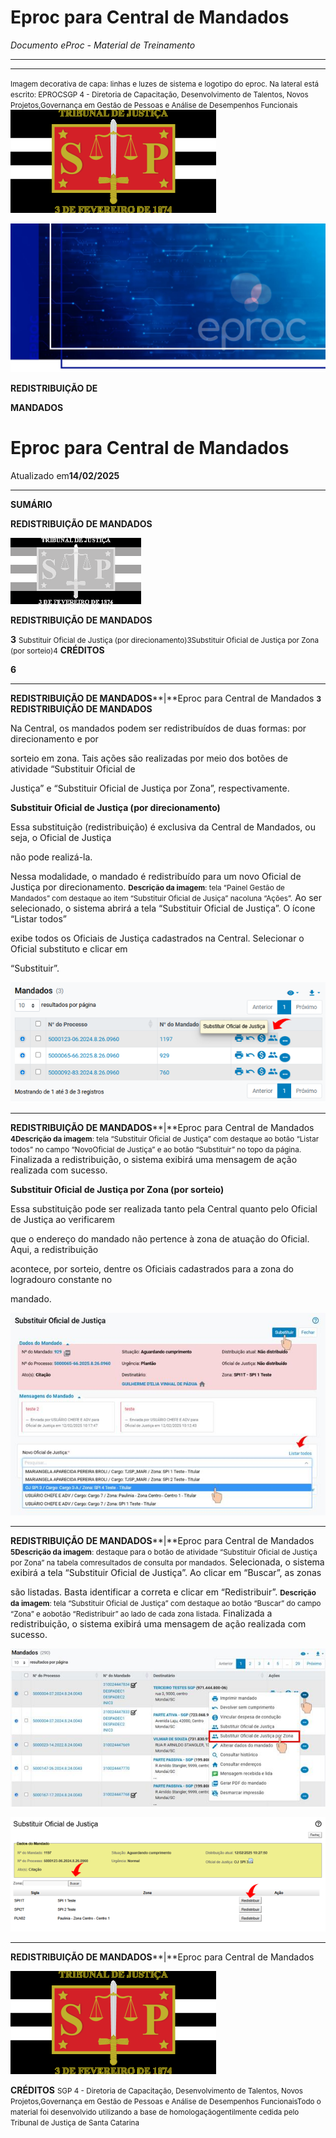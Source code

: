 # Eproc para Central de Mandados

*Documento eProc - Material de Treinamento*

---

---

<small>Imagem decorativa de capa: linhas e luzes de sistema e logotipo do eproc. Na lateral está escrit</small><small>o: EPROC</small><small>SGP 4 - Diretoria de Capacitação, Desenvolvimento de Talentos, Novos Projetos,</small><small>Governança em Gestão de Pessoas e Análise de Desempenhos Funcionais</small>
![Imagem Imagem_3538](imgs/Imagem_3538.png)

![Imagem Imagem_3249](imgs/Imagem_3249.jpeg)

**REDISTRIBUIÇÃO DE**

**MANDADOS**

# Eproc para Central de Mandados

Atualizado em**14/02/2025**


---

**SUMÁRIO**

**REDISTRIBUIÇÃO DE MANDADOS**

![Imagem Imagem_3250](imgs/Imagem_3250.png)

**REDISTRIBUIÇÃO DE MANDADOS**

**3**
<small>Substituir Oficial de Justiça (por direcionamento)</small><small>3</small><small>Substituir Oficial de Justiça por Zona (por sorteio)</small><small>4</small>
**CRÉDITOS**

**6**


---

**REDISTRIBUIÇÃO DE MANDADOS****|**Eproc para Central de Mandados
<small>**3**</small>
**REDISTRIBUIÇÃO DE MANDADOS**

Na Central, os mandados podem ser redistribuídos de duas formas: por direcionamento e por

sorteio em zona. Tais ações são realizadas por meio dos botões de atividade “Substituir Oficial de

Justiça” e “Substituir Oficial de Justiça por Zona”, respectivamente.

**Substituir Oficial de Justiça (por direcionamento)**

Essa substituição (redistribuição) é exclusiva da Central de Mandados, ou seja, o Oficial de Justiça

não pode realizá-la.

Nessa modalidade, o mandado é redistribuído para um novo Oficial de Justiça por direcionamento.
<small>**Descrição da imagem**: tela “Painel Gestão de Mandados” com destaque ao item “Substituir Oficial de Jusiça” na</small><small>coluna “Ações”.</small>
Ao ser selecionado, o sistema abrirá a tela “Substituir Oficial de Justiça”. O ícone “Listar todos”

exibe todos os Oficiais de Justiça cadastrados na Central. Selecionar o Oficial substituto e clicar em

“Substituir”.

![Imagem Imagem_3605](imgs/Imagem_3605.png)


---

**REDISTRIBUIÇÃO DE MANDADOS****|**Eproc para Central de Mandados
<small>**4**</small><small>**Descrição da imagem**: tela “Substituir Oficial de Justiça” com destaque ao botão “Listar todos” no campo “Novo</small><small>Oficial de Justiça” e ao botão “Substituir” no topo da página.</small>
Finalizada a redistribuição, o sistema exibirá uma mensagem de ação realizada com sucesso.

**Substituir Oficial de Justiça por Zona (por sorteio)**

Essa substituição pode ser realizada tanto pela Central quanto pelo Oficial de Justiça ao verificarem

que o endereço do mandado não pertence à zona de atuação do Oficial. Aqui, a redistribuição

acontece, por sorteio, dentre os Oficiais cadastrados para a zona do logradouro constante no

mandado.

![Imagem Imagem_3631](imgs/Imagem_3631.jpeg)


---

**REDISTRIBUIÇÃO DE MANDADOS****|**Eproc para Central de Mandados
<small>**5**</small><small>**Descrição da imagem**: destaque para o botão de atividade “Substituir Oficial de Justiça por Zona” na tabela com</small><small>resultados de consulta por mandados.</small>
Selecionada, o sistema exibirá a tela “Substituir Oficial de Justiça”. Ao clicar em “Buscar”, as zonas

são listadas. Basta identificar a correta e clicar em “Redistribuir”.
<small>**Descrição da imagem**: tela “Substituir Oficial de Justiça” com destaque ao botão “Buscar” do campo “Zona” e ao</small><small>botão “Redistribuir” ao lado de cada zona listada.</small>
Finalizada a redistribuição, o sistema exibirá uma mensagem de ação realizada com sucesso.

![Imagem Imagem_3632](imgs/Imagem_3632.jpeg)

![Imagem Imagem_3608](imgs/Imagem_3608.png)


---

**REDISTRIBUIÇÃO DE MANDADOS****|**Eproc para Central de Mandados

![Imagem Imagem_3538](imgs/Imagem_3538.png)

**CRÉDITOS**
<small>SGP 4 - Diretoria de Capacitação, Desenvolvimento de Talentos, Novos Projetos,</small><small>Governança em Gestão de Pessoas e Análise de Desempenhos Funcionais</small><small>Todo o material foi desenvolvido utilizando a base de homologação</small><small>gentilmente cedida pelo Tribunal de Justiça de Santa Catarina</small>
